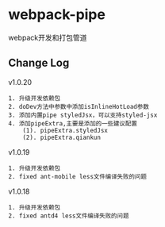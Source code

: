 # webpack-pipe

webpack开发和打包管道

## Change Log
v1.0.20
```
1. 升级开发依赖包
2. doDev方法中参数中添加isInlineHotLoad参数
3. 添加内置pipe styledJsx，可以支持styled-jsx
4. 添加pipeExtra,主要是添加的一些建议配置
    (1). pipeExtra.styledJsx
    (2). pipeExtra.qiankun
```

v1.0.19
```
1. 升级开发依赖包
2. fixed ant-mobile less文件编译失败的问题
```

v1.0.18
```
1. 升级开发依赖包
2. fixed antd4 less文件编译失败的问题
```